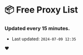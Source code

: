 # :package: Free Proxy List
### Updated every 15 minutes.

- Last updated: `2024-07-09 12:35`

:heart:
